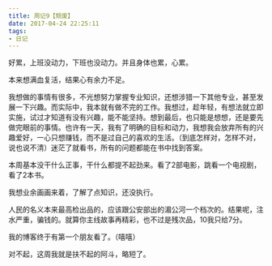 ```yaml
---
title: 周记9【颓废】
date: 2017-04-24 22:25:11
tags:
- 日记
---
```


好累，上班没动力，下班也没动力。并且身体也累，心累。

本来想满血复活，结果心有余力不足。

我想做的事情有很多，不光想努力掌握专业知识，还想涉猎一下其他专业，甚至发展一下兴趣。而实际中，我本就有做不完的工作。我想过，趁年轻，有想法就立即实施，试过才知道有没有兴趣，能不能坚持。想到最后，也只能是想想，还是要先做完眼前的事情。也许有一天，我有了明确的目标和动力，我想我会放弃所有的兴趣爱好，一心只想赚钱，而不是过自己的喜欢的生活。（到底怎样对，怎样不对，说也说不清）迷茫了就看书，所有的问题都能在书中找到答案。

本周基本没干什么正事，干什么都提不起劲来。看了2部电影，跳看一个电视剧，看了2本书。

我想业余画画来着，了解了点知识，还没执行。

人民的名义本来最高检出品的，应该跟公安部出的湄公河一个档次的。结果呢，注水严重，骗钱的。就算你主线故事再精彩，也不过是残次品，10我只给7分。

我的博客终于有第一个朋友看了。（嘻嘻）

对不起，这周我就是扶不起的阿斗，略短了。
